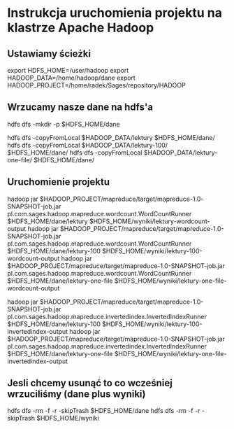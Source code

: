 
# Instrukcja uruchomienia projektu na klastrze Apache Hadoop

## Ustawiamy ścieżki

export HDFS_HOME=/user/hadoop
export HADOOP_DATA=/home/hadoop/dane
export HADOOP_PROJECT=/home/radek/Sages/repository/HADOOP

## Wrzucamy nasze dane na hdfs'a

hdfs dfs -mkdir -p $HDFS_HOME/dane

hdfs dfs -copyFromLocal $HADOOP_DATA/lektury $HDFS_HOME/dane/
hdfs dfs -copyFromLocal $HADOOP_DATA/lektury-100/ $HDFS_HOME/dane/
hdfs dfs -copyFromLocal $HADOOP_DATA/lektury-one-file/ $HDFS_HOME/dane/

## Uruchomienie projektu

hadoop jar $HADOOP_PROJECT/mapreduce/target/mapreduce-1.0-SNAPSHOT-job.jar pl.com.sages.hadoop.mapreduce.wordcount.WordCountRunner $HDFS_HOME/dane/lektury $HDFS_HOME/wyniki/lektury-wordcount-output
hadoop jar $HADOOP_PROJECT/mapreduce/target/mapreduce-1.0-SNAPSHOT-job.jar pl.com.sages.hadoop.mapreduce.wordcount.WordCountRunner $HDFS_HOME/dane/lektury-100 $HDFS_HOME/wyniki/lektury-100-wordcount-output
hadoop jar $HADOOP_PROJECT/mapreduce/target/mapreduce-1.0-SNAPSHOT-job.jar pl.com.sages.hadoop.mapreduce.wordcount.WordCountRunner $HDFS_HOME/dane/lektury-one-file $HDFS_HOME/wyniki/lektury-one-file-wordcount-output

hadoop jar $HADOOP_PROJECT/mapreduce/target/mapreduce-1.0-SNAPSHOT-job.jar pl.com.sages.hadoop.mapreduce.invertedindex.InvertedIndexRunner $HDFS_HOME/dane/lektury-100 $HDFS_HOME/wyniki/lektury-100-invertedindex-output
hadoop jar $HADOOP_PROJECT/mapreduce/target/mapreduce-1.0-SNAPSHOT-job.jar pl.com.sages.hadoop.mapreduce.invertedindex.InvertedIndexRunner $HDFS_HOME/dane/lektury-one-file $HDFS_HOME/wyniki/lektury-one-file-invertedindex-output

## Jesli chcemy usunąć to co wcześniej wrzuciliśmy (dane plus wyniki)

hdfs dfs -rm -f -r -skipTrash $HDFS_HOME/dane
hdfs dfs -rm -f -r -skipTrash $HDFS_HOME/wyniki